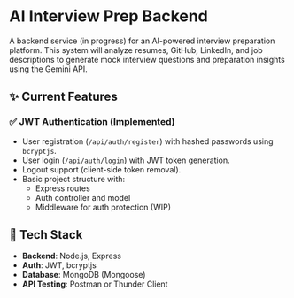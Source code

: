 # AI Interview Prep Backend

A backend service (in progress) for an AI-powered interview preparation platform. This system will analyze resumes, GitHub, LinkedIn, and job descriptions to generate mock interview questions and preparation insights using the Gemini API.

## ✨ Current Features

### ✅ JWT Authentication (Implemented)
- User registration (`/api/auth/register`) with hashed passwords using `bcryptjs`.
- User login (`/api/auth/login`) with JWT token generation.
- Logout support (client-side token removal).
- Basic project structure with:
  - Express routes
  - Auth controller and model
  - Middleware for auth protection (WIP)

## 🔧 Tech Stack
- **Backend**: Node.js, Express
- **Auth**: JWT, bcryptjs
- **Database**: MongoDB (Mongoose)
- **API Testing**: Postman or Thunder Client


